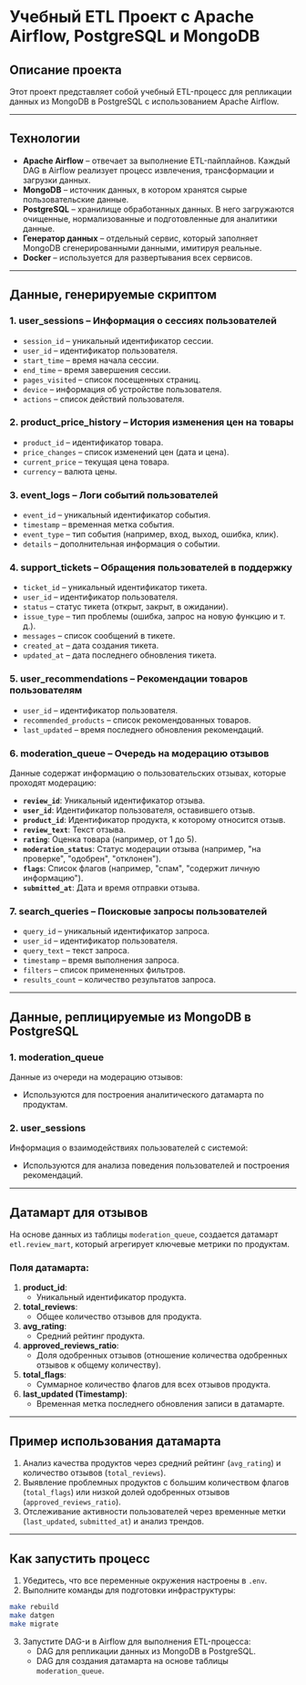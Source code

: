 # Учебный ETL Проект с Apache Airflow, PostgreSQL и MongoDB

## Описание проекта

Этот проект представляет собой учебный ETL-процесс для репликации данных из MongoDB в PostgreSQL с использованием Apache Airflow.

---

## Технологии

- **Apache Airflow** – отвечает за выполнение ETL-пайплайнов. Каждый DAG в Airflow реализует процесс извлечения, трансформации и загрузки данных.
- **MongoDB** – источник данных, в котором хранятся сырые пользовательские данные.
- **PostgreSQL** – хранилище обработанных данных. В него загружаются очищенные, нормализованные и подготовленные для аналитики данные.
- **Генератор данных** – отдельный сервис, который заполняет MongoDB сгенерированными данными, имитируя реальные.
- **Docker** – используется для развертывания всех сервисов.

---

## Данные, генерируемые скриптом

### 1. **user_sessions** – Информация о сессиях пользователей

- `session_id` – уникальный идентификатор сессии.
- `user_id` – идентификатор пользователя.
- `start_time` – время начала сессии.
- `end_time` – время завершения сессии.
- `pages_visited` – список посещенных страниц.
- `device` – информация об устройстве пользователя.
- `actions` – список действий пользователя.


### 2. **product_price_history** – История изменения цен на товары

- `product_id` – идентификатор товара.
- `price_changes` – список изменений цен (дата и цена).
- `current_price` – текущая цена товара.
- `currency` – валюта цены.


### 3. **event_logs** – Логи событий пользователей

- `event_id` – уникальный идентификатор события.
- `timestamp` – временная метка события.
- `event_type` – тип события (например, вход, выход, ошибка, клик).
- `details` – дополнительная информация о событии.


### 4. **support_tickets** – Обращения пользователей в поддержку

- `ticket_id` – уникальный идентификатор тикета.
- `user_id` – идентификатор пользователя.
- `status` – статус тикета (открыт, закрыт, в ожидании).
- `issue_type` – тип проблемы (ошибка, запрос на новую функцию и т. д.).
- `messages` – список сообщений в тикете.
- `created_at` – дата создания тикета.
- `updated_at` – дата последнего обновления тикета.


### 5. **user_recommendations** – Рекомендации товаров пользователям

- `user_id` – идентификатор пользователя.
- `recommended_products` – список рекомендованных товаров.
- `last_updated` – время последнего обновления рекомендаций.


### 6. **moderation_queue** – Очередь на модерацию отзывов

Данные содержат информацию о пользовательских отзывах, которые проходят модерацию:

- **`review_id`**: Уникальный идентификатор отзыва.
- **`user_id`**: Идентификатор пользователя, оставившего отзыв.
- **`product_id`**: Идентификатор продукта, к которому относится отзыв.
- **`review_text`**: Текст отзыва.
- **`rating`**: Оценка товара (например, от 1 до 5).
- **`moderation_status`**: Статус модерации отзыва (например, "на проверке", "одобрен", "отклонен").
- **`flags`**: Список флагов (например, "спам", "содержит личную информацию").
- **`submitted_at`**: Дата и время отправки отзыва.


### 7. **search_queries** – Поисковые запросы пользователей

- `query_id` – уникальный идентификатор запроса.
- `user_id` – идентификатор пользователя.
- `query_text` – текст запроса.
- `timestamp` – время выполнения запроса.
- `filters` – список примененных фильтров.
- `results_count` – количество результатов запроса.

---

## Данные, реплицируемые из MongoDB в PostgreSQL

### 1. **moderation_queue**

Данные из очереди на модерацию отзывов:

- Используются для построения аналитического датамарта по продуктам.


### 2. **user_sessions**

Информация о взаимодействиях пользователей с системой:

- Используются для анализа поведения пользователей и построения рекомендаций.

---

## Датамарт для отзывов

На основе данных из таблицы `moderation_queue`, создается датамарт `etl.review_mart`, который агрегирует ключевые метрики по продуктам.

### Поля датамарта:

1. **product_id**:
    - Уникальный идентификатор продукта.
2. **total_reviews**:
    - Общее количество отзывов для продукта.
3. **avg_rating**:
    - Средний рейтинг продукта.
4. **approved_reviews_ratio**:
    - Доля одобренных отзывов (отношение количества одобренных отзывов к общему количеству).
5. **total_flags**:
    - Суммарное количество флагов для всех отзывов продукта.
6. **last_updated (Timestamp)**:
    - Временная метка последнего обновления записи в датамарте.

---

## Пример использования датамарта

1. Анализ качества продуктов через средний рейтинг (`avg_rating`) и количество отзывов (`total_reviews`).
2. Выявление проблемных продуктов с большим количеством флагов (`total_flags`) или низкой долей одобренных отзывов (`approved_reviews_ratio`).
3. Отслеживание активности пользователей через временные метки (`last_updated`, `submitted_at`) и анализ трендов.

---

## Как запустить процесс

1. Убедитесь, что все переменные окружения настроены в `.env`.
2. Выполните команды для подготовки инфраструктуры:

```bash
make rebuild
make datgen
make migrate
```

3. Запустите DAG-и в Airflow для выполнения ETL-процесса:
    - DAG для репликации данных из MongoDB в PostgreSQL.
    - DAG для создания датамарта на основе таблицы `moderation_queue`.
